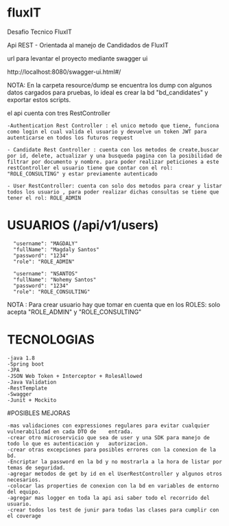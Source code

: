# fluxIT
Desafio Tecnico FluxIT

Api REST - Orientada al manejo de Candidados de FluxIT

url para levantar el proyecto mediante swagger ui

http://localhost:8080/swagger-ui.html#/

NOTA: En la carpeta resource/dump se encuentra los dump con algunos datos cargados para pruebas, lo ideal es crear la bd "bd_candidates" y exportar estos scripts.

el api cuenta con tres RestController

	-Authentication Rest Controller : el unico metodo que tiene, funciona como login el cual valida el usuario y devuelve un token JWT para autenticarse en todos los futuros request 
	 
	- Candidate Rest Controller : cuenta con los metodos de create,buscar por id, delete, actualizar y una busqueda pagina con la posibilidad de filtrar por documento y nombre. para poder realizar peticiones a este restController el usuario tiene que contar con el rol: "ROLE_CONSULTING" y estar previamente autenticado
	
	- User RestController: cuenta con solo dos metodos para crear y listar todos los usuario , para poder realizar dichas consultas se tiene que tener el rol: ROLE_ADMIN
	
	
# USUARIOS  (/api/v1/users)

      "username": "MAGDALY"
      "fullName": "Magdaly Santos"
      "password": "1234"
      "role": "ROLE_ADMIN"
     
      "username": "NSANTOS"
      "fullName": "Nohemy Santos"
      "password": "1234"
      "role": "ROLE_CONSULTING"
      
NOTA : Para crear usuario hay que tomar en cuenta que en los ROLES: solo acepta "ROLE_ADMIN" y "ROLE_CONSULTING"
	


# TECNOLOGIAS 
	-java 1.8
	-Spring boot 
	-JPA
	-JSON Web Token + Interceptor + RolesAllowed 
	-Java Validation
	-RestTemplate
	-Swagger 
	-Junit + Mockito
	
#POSIBLES MEJORAS

	-mas validaciones con expressiones regulares para evitar cualquier vulnerabilidad en cada DTO de 	entrada.
	-crear otro microservicio que sea de user y una SDK para manejo de todo lo que es autenticacion y 	autorizacion.
	-crear otras excepciones para posibles errores con la conexion de la bd.
	-Encriptar la password en la bd y no mostrarla a la hora de listar por temas de seguridad.
	-agregar metodos de get by id en el UserRestController y algunos otros necesarios.
	-colocar las properties de conexion con la bd en variables de entorno del equipo.
	-agregar mas logger en toda la api asi saber todo el recorrido del usuario.
	-crear todos los test de junir para todas las clases para cumplir con el coverage 
	
	
